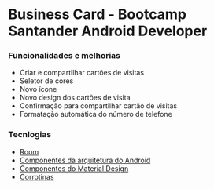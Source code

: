 # Business Card - Bootcamp Santander Android Developer

### Funcionalidades e melhorias
* Criar e compartilhar cartões de visitas
* Seletor de cores
* Novo ícone
* Novo design dos cartões de visita
* Confirmação para compartilhar cartão de visitas
* Formatação automática do número de telefone

### Tecnlogias
* [Room](https://developer.android.com/training/data-storage/room?hl=pt-br)
* [Componentes da arquitetura do Android](https://developer.android.com/topic/libraries/architecture?hl=pt-br)
* [Componentes do Material Design](https://material.io/components?platform=android)
* [Corrotinas](https://developer.android.com/kotlin/coroutines?hl=pt-br)